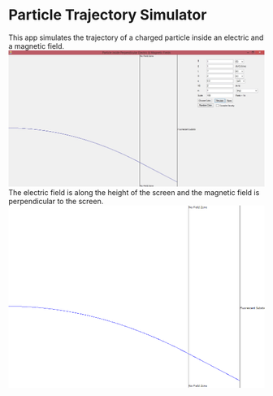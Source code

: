 # Particle Trajectory Simulator
This app simulates the trajectory of a charged particle inside an electric and a magnetic field.  
![Screenshot of the app](Screenshots/screenshot.jpg)   
The electric field is along the height of the screen and the magnetic field is perpendicular to the screen.
![Screenshot of the app](Screenshots/trajectory.jpg)